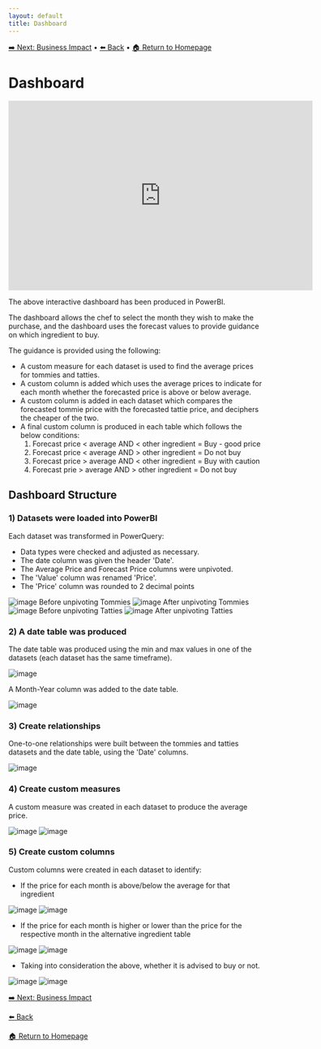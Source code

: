 ```yaml
---
layout: default
title: Dashboard
---
```

[➡️ Next: Business Impact]({{site.baseurl}}/Business-Impact) • [⬅️ Back]({{site.baseurl}}/Analysis) • [🏠 Return to Homepage]({{site.baseurl}}/index)

# Dashboard
<iframe title="Vegetables dashboard" width="600" height="373.5" src="https://app.powerbi.com/view?r=eyJrIjoiOWE5OTFjMDgtYWNiYS00M2FmLTgxOTgtMzljMTg5YzcyMTNiIiwidCI6IjNkZDc2Mzc0LThhNTEtNGZhZS05ZjMyLWQ2OGI5OWI3ZGVjNCJ9" frameborder="0" allowFullScreen="true"></iframe>

The above interactive dashboard has been produced in PowerBI. 

The dashboard allows the chef to select the month they wish to make the purchase, and the dashboard uses the forecast values to provide guidance on which ingredient to buy.

The guidance is provided using the following:
* A custom measure for each dataset is used to find the average prices for tommies and tatties.
* A custom column is added which uses the average prices to indicate for each month whether the forecasted price is above or below average.
* A custom column is added in each dataset which compares the forecasted tommie price with the forecasted tattie price, and deciphers the cheaper of the two.
* A final custom column is produced in each table which follows the below conditions:
    1. Forecast price < average AND < other ingredient = Buy - good price
    2. Forecast price < average AND > other ingredient = Do not buy
    3. Forecast price > average AND < other ingredient = Buy with caution
    4. Forecast prie > average AND > other ingredient = Do not buy

## Dashboard Structure
### 1) Datasets were loaded into PowerBI
Each dataset was transformed in PowerQuery:
* Data types were checked and adjusted as necessary.
* The date column was given the header 'Date'.
* The Average Price and Forecast Price columns were unpivoted.
* The 'Value' column was renamed 'Price'.
* The 'Price' column was rounded to 2 decimal points

![image](https://github.com/user-attachments/assets/5c2cd0ae-cfcf-41a5-ad4c-644660d87fab)
Before unpivoting Tommies
![image](https://github.com/user-attachments/assets/813be749-dac6-420b-8317-056bca6d80b2)
After unpivoting Tommies
![image](https://github.com/user-attachments/assets/fc5ff783-e0fa-481d-8077-0c5254dbb67c)
Before unpivoting Tatties
![image](https://github.com/user-attachments/assets/530cb485-f0e2-4aa2-b0aa-7849bbafeb9d)
After unpivoting Tatties

### 2) A date table was produced
The date table was produced using the min and max values in one of the datasets (each dataset has the same timeframe).

![image](https://github.com/user-attachments/assets/020fe07a-ee5a-4d4d-8e9f-651ff3c0d4ce)

A Month-Year column was added to the date table.

![image](https://github.com/user-attachments/assets/9b84addb-a9d0-42c3-9cb3-d0ff12932130)

### 3) Create relationships
One-to-one relationships were built between the tommies and tatties datasets and the date table, using the 'Date' columns.

![image](https://github.com/user-attachments/assets/99816398-917f-4fc2-8537-a3a4211e5840)

### 4) Create custom measures
A custom measure was created in each dataset to produce the average price.

![image](https://github.com/user-attachments/assets/d0c2f0d5-0e18-4c83-8689-b3c4f217a8b6)
![image](https://github.com/user-attachments/assets/285c3011-3b85-4663-9130-57866133f0e5)

### 5) Create custom columns
Custom columns were created in each dataset to identify:
* If the price for each month is above/below the average for that ingredient

![image](https://github.com/user-attachments/assets/df8fa378-7d1e-449f-8463-49a9d5f8d94e)
![image](https://github.com/user-attachments/assets/0b730f70-5718-4f87-a1f6-3bc01b025377)

* If the price for each month is higher or lower than the price for the respective month in the alternative ingredient table

![image](https://github.com/user-attachments/assets/ab6f1f58-4b5b-4da2-adf1-50f07c02d208)
![image](https://github.com/user-attachments/assets/35d2c703-b21a-4a72-af5d-953c10428ed6)

* Taking into consideration the above, whether it is advised to buy or not.

![image](https://github.com/user-attachments/assets/9b96acbe-8031-4ba7-8f76-7d5712a15adb)
![image](https://github.com/user-attachments/assets/0c29fdf6-c422-4f2c-b8fb-631a49ecce09)










[➡️ Next: Business Impact]({{site.baseurl}}/Business-Impact)

[⬅️ Back]({{site.baseurl}}/Analysis)

[🏠 Return to Homepage]({{site.baseurl}}/index)

